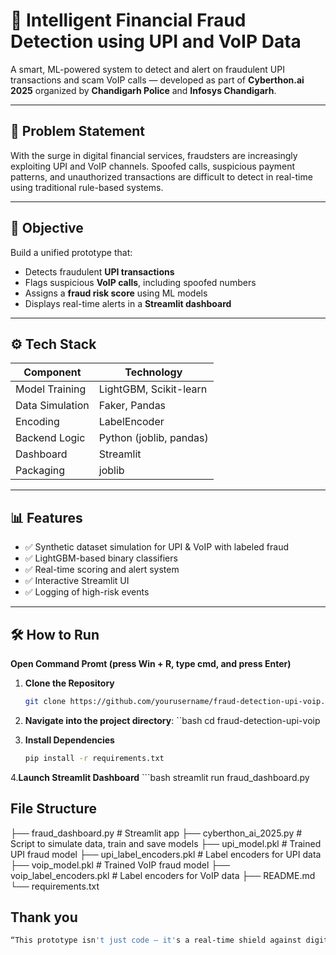 
# 🚨 Intelligent Financial Fraud Detection using UPI and VoIP Data

A smart, ML-powered system to detect and alert on fraudulent UPI transactions and scam VoIP calls — developed as part of **Cyberthon.ai 2025** organized by **Chandigarh Police** and **Infosys Chandigarh**.

---

## 📌 Problem Statement

With the surge in digital financial services, fraudsters are increasingly exploiting UPI and VoIP channels. Spoofed calls, suspicious payment patterns, and unauthorized transactions are difficult to detect in real-time using traditional rule-based systems.

---

## 🎯 Objective

Build a unified prototype that:
- Detects fraudulent **UPI transactions**
- Flags suspicious **VoIP calls**, including spoofed numbers
- Assigns a **fraud risk score** using ML models
- Displays real-time alerts in a **Streamlit dashboard**

---

## ⚙️ Tech Stack

| Component        | Technology     |
|------------------|----------------|
| Model Training   | LightGBM, Scikit-learn |
| Data Simulation  | Faker, Pandas |
| Encoding         | LabelEncoder |
| Backend Logic    | Python (joblib, pandas) |
| Dashboard        | Streamlit |
| Packaging        | joblib |

---

## 📊 Features

- ✅ Synthetic dataset simulation for UPI & VoIP with labeled fraud
- ✅ LightGBM-based binary classifiers
- ✅ Real-time scoring and alert system
- ✅ Interactive Streamlit UI
- ✅ Logging of high-risk events

---

## 🛠️ How to Run

 **Open Command Promt (press Win + R, type cmd, and press Enter)**

 1. **Clone the Repository**
    ```bash
    git clone https://github.com/yourusername/fraud-detection-upi-voip.git

 2. **Navigate into the project directory**:
    ``bash
    cd fraud-detection-upi-voip

 3. **Install Dependencies**
    ```bash
    pip install -r requirements.txt

 4.**Launch Streamlit Dashboard**
    ```bash
    streamlit run fraud_dashboard.py


## File Structure


├── fraud_dashboard.py           # Streamlit app
├── cyberthon_ai_2025.py         # Script to simulate data, train and save models
├── upi_model.pkl                # Trained UPI fraud model
├── upi_label_encoders.pkl       # Label encoders for UPI data
├── voip_model.pkl               # Trained VoIP fraud model
├── voip_label_encoders.pkl      # Label encoders for VoIP data
├── README.md
└── requirements.txt


## Thank you
  ```bash
  “This prototype isn't just code — it's a real-time shield against digital financial crime, built with precision, purpose, and the potential to protect millions.”


